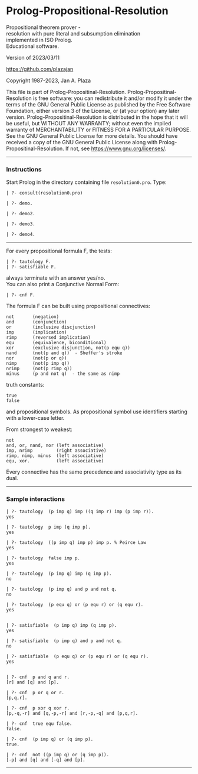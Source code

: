 # Prolog-Propositional-Resolution
 
Propositional theorem prover -  
resolution with pure literal and subsumption elimination  
implemented in ISO Prolog.  
Educational software.

Version of 2023/03/11

https://github.com/plazajan
                    
Copyright 1987-2023, Jan A. Plaza

This file is part of Prolog-Propositinal-Resolution.
Prolog-Propositinal-Resolution is free software: you can redistribute it and/or modify it under the terms of the GNU General Public License 
as published by the Free Software Foundation, either version 3 of the License, or (at your option) any later version.
Prolog-Propositinal-Resolution is distributed in the hope that it will be useful, but WITHOUT ANY WARRANTY; 
without even the implied warranty of MERCHANTABILITY or FITNESS FOR A PARTICULAR PURPOSE. See the GNU General Public License for more details.
You should have received a copy of the GNU General Public License along with Prolog-Propositinal-Resolution. If not, see <https://www.gnu.org/licenses/>.

---

### Instructions

Start Prolog in the directory containing file `resolution0.pro`.
Type:

    | ?- consult(resolution0.pro)
    
    | ?- demo.
    
    | ?- demo2.
    
    | ?- demo3.
    
    | ?- demo4.
    
---

For every propositional formula F, the tests:  
                    
    | ?- tautology F.                               
    | ?- satisfiable F.    
                                             
always terminate with an answer yes/no.                            
You can also print a Conjunctive Normal Form:   
                   
    | ?- cnf F.             
                                            
The formula F can be built using propositional connectives:   
     
    not       (negation)                           
    and       (conjunction)                        
    or        (inclusive discjunction)             
    imp       (implication)                        
    rimp      (reversed implication)               
    equ       (equivalence, biconditional)         
    xor       (exclusive disjunction, not(p equ q))
    nand      (not(p and q))  - Sheffer's stroke  
    nor       (not(p or q))                        
    nimp      (not(p imp q))                       
    nrimp     (not(p rimp q))                      
    minus     (p and not q)  - the same as nimp    
     
truth constants: 

    true 
    false   
                        
and propositional symbols. 
As propositional symbol use identifiers starting with a lower-case letter. 

From strongest to weakest:

    not           
    and, or, nand, nor (left associative)
    imp, nrimp         (right associative)
    rimp, nimp, minus  (left associative)
    equ, xor.          (left associative)

Every connective has the same precedence and associativity type as its dual.
       
---

### Sample interactions

    | ?- tautology  (p imp q) imp ((q imp r) imp (p imp r)).
    yes
    
    | ?- tautology  p imp (q imp p).
    yes

    | ?- tautology  ((p imp q) imp p) imp p. % Peirce Law
    yes

    | ?- tautology  false imp p.
    yes
    
    | ?- tautology  (p imp q) imp (q imp p). 
    no

    | ?- tautology  (p imp q) and p and not q. 
    no

    | ?- tautology  (p equ q) or (p equ r) or (q equ r). 
    yes


    | ?- satisfiable  (p imp q) imp (q imp p). 
    yes

    | ?- satisfiable  (p imp q) and p and not q. 
    no

    | ?- satisfiable  (p equ q) or (p equ r) or (q equ r). 
    yes


    | ?- cnf  p and q and r.
    [r] and [q] and [p].

    | ?- cnf  p or q or r.
    [p,q,r].

    | ?- cnf  p xor q xor r.
    [p,-q,-r] and [q,-p,-r] and [r,-p,-q] and [p,q,r].

    | ?- cnf  true equ false.
    false.

    | ?- cnf  (p imp q) or (q imp p).
    true.

    | ?- cnf  not ((p imp q) or (q imp p)).
    [-p] and [q] and [-q] and [p].

---


